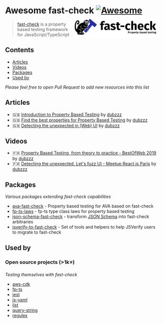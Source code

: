 # Awesome fast-check [![Awesome](https://awesome.re/badge.svg)](https://awesome.re) [<img src="https://raw.githubusercontent.com/dubzzz/fast-check/master/logo/logo.png" width="280" align="right" alt="fast-check">](https://github.com/dubzzz/fast-check/)

> [fast-check](https://github.com/dubzzz/fast-check/) is a property based testing framework for JavaScript/TypeScript 

## Contents

- [Articles](#articles)
- [Videos](#videos)
- [Packages](#packages)
- [Used by](#used-by)

*Please feel free to open Pull Request to add new resources into this list*

## Articles

- 🇬🇧 [Introduction to Property Based Testing](https://medium.com/criteo-labs/introduction-to-property-based-testing-f5236229d237) by [dubzzz](https://github.com/dubzzz/)
- 🇬🇧 [Find the best properties for Property Based Testing](https://medium.com/@nicolasdubien/find-the-best-properties-for-property-based-testing-ee2ed9d442e1) by [dubzzz](https://github.com/dubzzz/)
- 🇬🇧 [Detecting the unexpected in (Web) UI](https://medium.com/criteo-labs/detecting-the-unexpected-in-web-ui-fuzzing-1f3822c8a3a5) by [dubzzz](https://github.com/dubzzz/)

## Videos

- 🇫🇷 [Property Based Testing, from theory to practice - BestOfWeb 2019](https://youtu.be/GigiViV-GFk) by [dubzzz](https://github.com/dubzzz/)
- 🇫🇷 [Detecting the unexpected, Let's fuzz UI - Meetup React.js Paris](https://www.youtube.com/watch?v=CiD0khq8uPs) by [dubzzz](https://github.com/dubzzz/)

## Packages

*Various packages extending fast-check capabilities*

- [ava-fast-check](https://www.npmjs.com/package/ava-fast-check) - Property based testing for AVA based on fast-check
- [fp-ts-laws](https://www.npmjs.com/package/fp-ts-laws) - fp-ts type class laws for property based testing
- [json-schema-fast-check](https://github.com/unmock/json-schema-fast-check) - transform [JSON Schema](https://json-schema.org) into fast-check arbitraries
- [jsverify-to-fast-check](https://www.npmjs.com/package/jsverify-to-fast-check) - Set of tools and helpers to help JSVerify users to migrate to fast-check

## Used by

### Open source projects (>1k⭐)

*Testing themselves with fast-check*

- [aws-cdk](https://github.com/aws/aws-cdk)
- [fp-ts](https://github.com/gcanti/fp-ts)
- [jest](https://github.com/facebook/jest)
- [js-yaml](https://github.com/nodeca/js-yaml)
- [list](https://github.com/funkia/list)
- [query-string](https://github.com/sindresorhus/query-string)
- [regulex](https://github.com/CJex/regulex)

